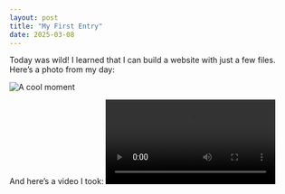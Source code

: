 ```yaml
---
layout: post
title: "My First Entry"
date: 2025-03-08
---
```


Today was wild! I learned that I can build a website with just a few files. Here’s a photo from my day:

![A cool moment](images/cool-moment.jpg)

And here’s a video I took:
<video controls>
  <source src="videos/my-video.mp4" type="video/mp4">
</video>
